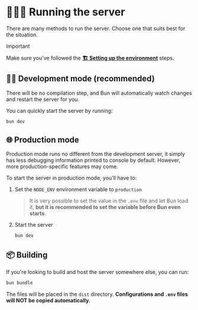 # 🏃🏻‍♂️ Running the server

There are many methods to run the server. Choose one that suits best for the situation.

> [!IMPORTANT]  
> Make sure you've followed the [**🏗️ Setting up the environment**](./0_development_environment.md) steps.

## 👷🏻 Development mode (recommended)

There will be no compilation step, and Bun will automatically watch changes and restart the server for you.

You can quickly start the server by running:

```sh
bun dev
```

## 🌐 Production mode

Production mode runs no different from the development server, it simply has less debugging information printed to console by default. However, more production-specific features may come.

To start the server in production mode, you'll have to:

1. Set the `NODE_ENV` environment variable to `production`

    > It is very possible to set the value in the `.env` file and let Bun load it, **but it is recommended to set the variable before Bun even starts**.

2. Start the server
    ```sh
    bun dev
    ```

## 📦 Building

If you're looking to build and host the server somewhere else, you can run:

```sh
bun bundle
```

The files will be placed in the `dist` directory. **Configurations and `.env` files will NOT be copied automatically.**

